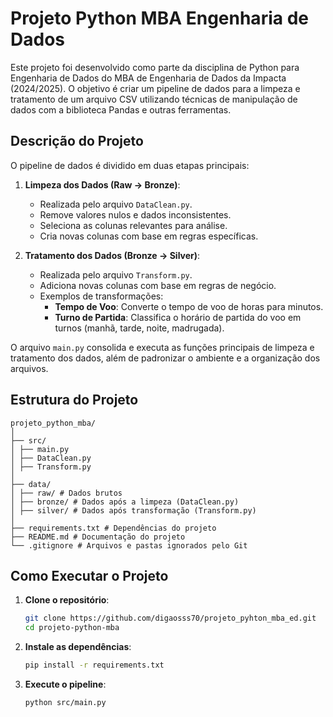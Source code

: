 # Projeto Python MBA Engenharia de Dados

Este projeto foi desenvolvido como parte da disciplina de Python para Engenharia de Dados do MBA de Engenharia de Dados da Impacta (2024/2025). O objetivo é criar um pipeline de dados para a limpeza e tratamento de um arquivo CSV utilizando técnicas de manipulação de dados com a biblioteca Pandas e outras ferramentas.

## Descrição do Projeto

O pipeline de dados é dividido em duas etapas principais:

1. **Limpeza dos Dados (Raw -> Bronze)**:
   - Realizada pelo arquivo `DataClean.py`.
   - Remove valores nulos e dados inconsistentes.
   - Seleciona as colunas relevantes para análise.
   - Cria novas colunas com base em regras específicas.

2. **Tratamento dos Dados (Bronze -> Silver)**:
   - Realizada pelo arquivo `Transform.py`.
   - Adiciona novas colunas com base em regras de negócio.
   - Exemplos de transformações:
     - **Tempo de Voo**: Converte o tempo de voo de horas para minutos.
     - **Turno de Partida**: Classifica o horário de partida do voo em turnos (manhã, tarde, noite, madrugada).

O arquivo `main.py` consolida e executa as funções principais de limpeza e tratamento dos dados, além de padronizar o ambiente e a organização dos arquivos.

## Estrutura do Projeto
```
projeto_python_mba/
│
├── src/
│ ├── main.py
│ ├── DataClean.py
│ ├── Transform.py
│
├── data/
│ ├── raw/ # Dados brutos
│ ├── bronze/ # Dados após a limpeza (DataClean.py)
│ ├── silver/ # Dados após transformação (Transform.py)
│
├── requirements.txt # Dependências do projeto
├── README.md # Documentação do projeto
└── .gitignore # Arquivos e pastas ignorados pelo Git
```


## Como Executar o Projeto

1. **Clone o repositório**:
   ```bash
   git clone https://github.com/digaosss70/projeto_pyhton_mba_ed.git
   cd projeto-python-mba

2. **Instale as dependências**:
   ```bash
   pip install -r requirements.txt

3. **Execute o pipeline**:
   ```bash
   python src/main.py 


